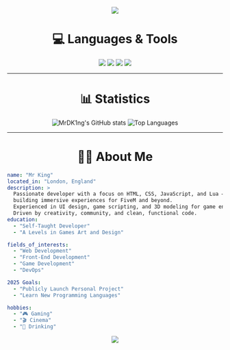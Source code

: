 <p align="center">
  <img src="https://capsule-render.vercel.app/api?type=waving&color=gradient&text=Hello!&height=100&section=header"/>
</p>

<h1 align="center">💻 Languages & Tools</h1>
<p align="center">
  <img src="https://img.shields.io/badge/HTML5-E34F26?style=for-the-badge&logo=html5&logoColor=white">
  <img src="https://img.shields.io/badge/CSS3-1572B6?style=for-the-badge&logo=css3&logoColor=white">
  <img src="https://img.shields.io/badge/JavaScript-F7DF1E?style=for-the-badge&logo=javascript&logoColor=black">
  <img src="https://img.shields.io/badge/Lua-000080?style=for-the-badge&logo=lua&logoColor=white">
</p>

---

<h1 align="center">📊 Statistics</h1>
<p align="center">
  <img src="https://github-readme-stats-livid-two-67.vercel.app/api?username=MrDK1ng&count_private=true&show_icons=true&theme=radical" alt="MrDK1ng's GitHub stats" />
  <img src="https://github-readme-stats-livid-two-67.vercel.app/api/top-langs/?username=MrDK1ng&count_private=true&show_icons=true&theme=radical" alt="Top Languages" />
</p>

---

<h1 align="center">🙋‍♂️ About Me</h1>

```yaml
name: "Mr King"
located_in: "London, England"
description: >
  Passionate developer with a focus on HTML, CSS, JavaScript, and Lua — 
  building immersive experiences for FiveM and beyond. 
  Experienced in UI design, game scripting, and 3D modeling for game environments. 
  Driven by creativity, community, and clean, functional code.
education:
  - "Self-Taught Developer"
  - "A Levels in Games Art and Design"

fields_of_interests:
  - "Web Development"
  - "Front-End Development"
  - "Game Development"
  - "DevOps"

2025 Goals:
  - "Publicly Launch Personal Project"
  - "Learn New Programming Languages"

hobbies:
  - "🎮 Gaming"
  - "🎬 Cinema"
  - "🍻 Drinking"
```

<p align="center">
  <img src="https://capsule-render.vercel.app/api?type=waving&color=gradient&height=100&section=footer"/>
</p>
